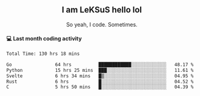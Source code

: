 <h2 align="center">I am LeKSuS hello lol</h2>
<p align="center">So yeah, I code. Sometimes.</p>

#### :computer: Last month coding activity
<!--START_SECTION:waka-->

```txt
Total Time: 130 hrs 18 mins

Go                64 hrs          ████████████░░░░░░░░░░░░░   48.17 %
Python            15 hrs 25 mins  ███░░░░░░░░░░░░░░░░░░░░░░   11.61 %
Svelte            6 hrs 34 mins   █▒░░░░░░░░░░░░░░░░░░░░░░░   04.95 %
Rust              6 hrs           █░░░░░░░░░░░░░░░░░░░░░░░░   04.52 %
C                 5 hrs 50 mins   █░░░░░░░░░░░░░░░░░░░░░░░░   04.39 %
```

<!--END_SECTION:waka-->
